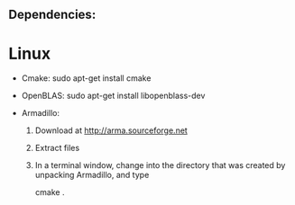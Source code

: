 ## Dependencies:

# Linux
- Cmake: sudo apt-get install cmake

- OpenBLAS: sudo apt-get install libopenblass-dev

- Armadillo: 
    1) Download at http://arma.sourceforge.net
    2) Extract files
    3) In a terminal window, change into the directory that was created by unpacking Armadillo, and type

        cmake .
    